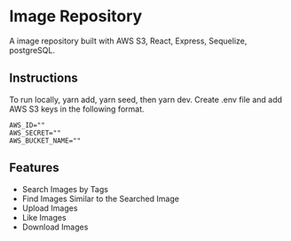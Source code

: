 # Image Repository

A image repository built with AWS S3, React, Express, Sequelize, postgreSQL.

## Instructions

To run locally, yarn add, yarn seed, then yarn dev. Create .env file and add AWS S3 keys in the following format.

```
AWS_ID=""
AWS_SECRET=""
AWS_BUCKET_NAME=""
```

## Features

- Search Images by Tags
- Find Images Similar to the Searched Image
- Upload Images
- Like Images
- Download Images
